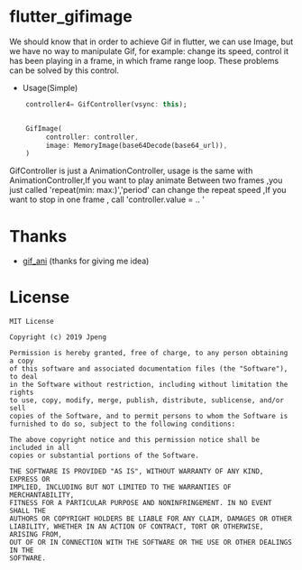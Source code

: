 # flutter_gifimage

We should know that in order to achieve Gif in flutter, we can use Image, but we have no way to manipulate Gif, for example: change its speed, control it has been playing in a frame,
 in which frame range loop. These problems can be solved by this control.

* Usage(Simple)

 ```dart
     controller4= GifController(vsync: this);


     GifImage(
          controller: controller,
          image: MemoryImage(base64Decode(base64_url)),
     )

 ```
 GifController is just a AnimationController, usage is the same with AnimationController,If you want to play animate Between two frames ,you just called 'repeat(min: max:)','period' can change the repeat speed
 ,If you want to stop in one frame ,  call 'controller.value = .. '

# Thanks
* [gif_ani](https://github.com/hyz1992/gif_ani)  (thanks for giving me idea)

# License

```
MIT License

Copyright (c) 2019 Jpeng

Permission is hereby granted, free of charge, to any person obtaining a copy
of this software and associated documentation files (the "Software"), to deal
in the Software without restriction, including without limitation the rights
to use, copy, modify, merge, publish, distribute, sublicense, and/or sell
copies of the Software, and to permit persons to whom the Software is
furnished to do so, subject to the following conditions:

The above copyright notice and this permission notice shall be included in all
copies or substantial portions of the Software.

THE SOFTWARE IS PROVIDED "AS IS", WITHOUT WARRANTY OF ANY KIND, EXPRESS OR
IMPLIED, INCLUDING BUT NOT LIMITED TO THE WARRANTIES OF MERCHANTABILITY,
FITNESS FOR A PARTICULAR PURPOSE AND NONINFRINGEMENT. IN NO EVENT SHALL THE
AUTHORS OR COPYRIGHT HOLDERS BE LIABLE FOR ANY CLAIM, DAMAGES OR OTHER
LIABILITY, WHETHER IN AN ACTION OF CONTRACT, TORT OR OTHERWISE, ARISING FROM,
OUT OF OR IN CONNECTION WITH THE SOFTWARE OR THE USE OR OTHER DEALINGS IN THE
SOFTWARE.

```